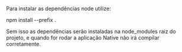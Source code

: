 Para instalar as dependências node utilize:

npm install <nome do pacote ou vazio> --prefix .

Sem isso as dependências serão instaladas na node_modules raiz do projeto, e quando for rodar a aplicação Native não irá compilar corretamente.